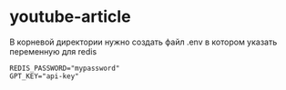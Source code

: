 # youtube-article

В корневой директории нужно создать файл .env в котором указать переменную для redis
```
REDIS_PASSWORD="mypassword"
GPT_KEY="api-key"
```
